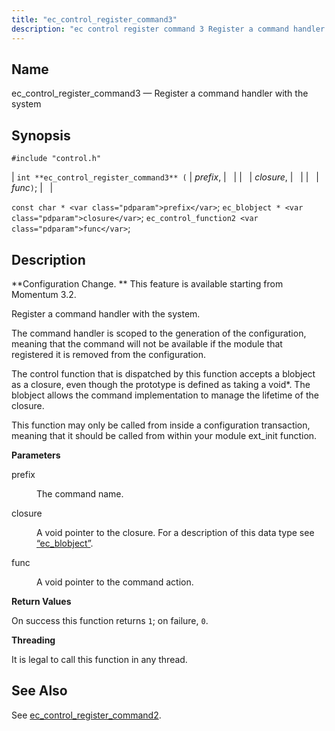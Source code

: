 ```yaml
---
title: "ec_control_register_command3"
description: "ec control register command 3 Register a command handler with the system int ec control register command 3 prefix closure func const char prefix ec blobject closure ec control function 2 func Configuration Change This feature is available starting from Momentum 3 2 Register a command handler with the system..."
---
```


<a name="apis.ec_control_register_command3"></a> 
## Name

ec_control_register_command3 — Register a command handler with the system

## Synopsis

`#include "control.h"`

| `int **ec_control_register_command3** (` | <var class="pdparam">prefix</var>, |   |
|   | <var class="pdparam">closure</var>, |   |
|   | <var class="pdparam">func</var>`)`; |   |

`const char * <var class="pdparam">prefix</var>`;
`ec_blobject * <var class="pdparam">closure</var>`;
`ec_control_function2 <var class="pdparam">func</var>`;<a name="idp49257504"></a> 
## Description

**Configuration Change. ** This feature is available starting from Momentum 3.2.

Register a command handler with the system.

The command handler is scoped to the generation of the configuration, meaning that the command will not be available if the module that registered it is removed from the configuration.

The control function that is dispatched by this function accepts a blobject as a closure, even though the prototype is defined as taking a void*. The blobject allows the command implementation to manage the lifetime of the closure.

This function may only be called from inside a configuration transaction, meaning that it should be called from within your module ext_init function.

**<a name="idp49262320"></a> Parameters**

<dl class="variablelist">

<dt>prefix</dt>

<dd>

The command name.

</dd>

<dt>closure</dt>

<dd>

A void pointer to the closure. For a description of this data type see [“ec_blobject”](/momentum/3/3-api/structs-ec-blobject).

</dd>

<dt>func</dt>

<dd>

A void pointer to the command action.

</dd>

</dl>

**<a name="idp49269360"></a> Return Values**

On success this function returns `1`; on failure, `0`.

**<a name="idp49271184"></a> Threading**

It is legal to call this function in any thread.

<a name="idp49272288"></a> 
## See Also

See [ec_control_register_command2](/momentum/3/3-api/apis-ec-control-register-command-2).